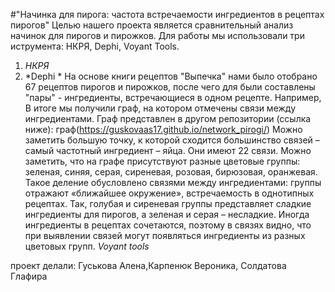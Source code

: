 #"Начинка для пирога: частота встречаемости ингредиентов в рецептах пирогов"
Целью нашего проекта является сравнительный анализ начинок для пирогов и пирожков. Для работы мы использовали три иструмента: НКРЯ, Dephi, Voyant Tools.
1.	*НКРЯ*
2.	*Dephi *
На основе книги рецептов "Выпечка" нами было отобрано 67 рецептов пирогов и пирожков, после чего для были составлены "пары" - ингредиенты, встречающиеся в одном рецепте. Например,
В итоге мы получили граф, на котором отмечены связи между ингредиентами. 
Граф представлен в другом репозитории (ссылка ниже):
граф(https://guskovaas17.github.io/network_pirogi/) 
Можно заметить большую точку, к которой сходится большинство связей – самый частотный ингредиент – яйца. Они имеют 22 связи. 
Можно заметить, что на графе присутствуют разные цветовые группы: зеленая, синяя, серая, сиреневая, розовая, бирюзовая, оранжевая. Такое деление обусловлено связями между ингредиентами: группы отражают «ближайшее окружение», встречаемость в однотипных рецептах. Так, голубая и сиреневая группы представляет сладкие ингредиенты для пирогов, а зеленая и серая – несладкие. Иногда ингредиенты в рецептах сочетаются, поэтому в связях видно, что при выявлении связей могут появляться ингредиенты из разных цветовых групп. 
*Voyant tools* 









проект делали: Гуськова Алена,Карпенюк Вероника, Солдатова Глафира

